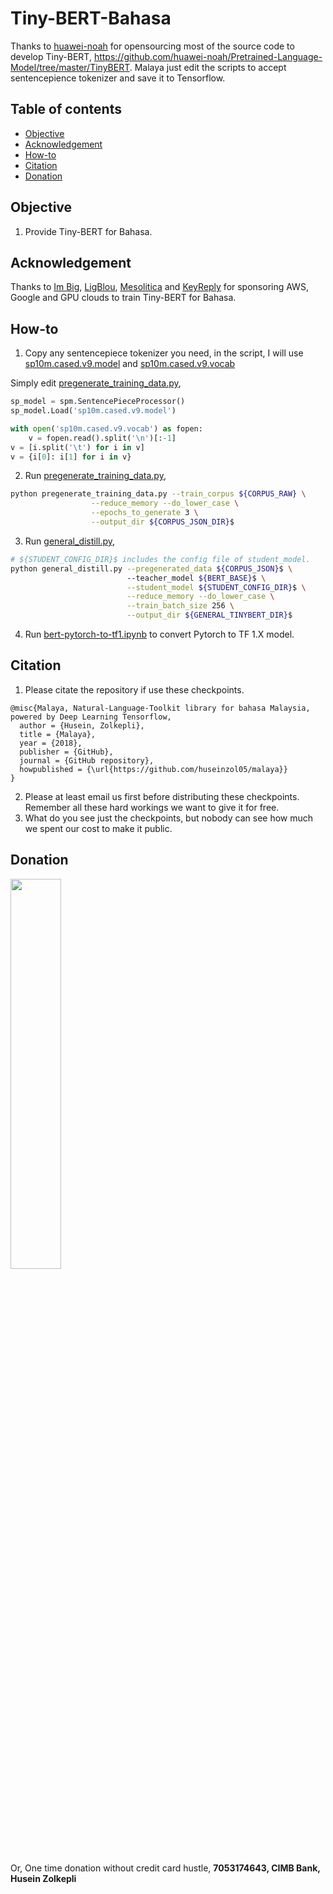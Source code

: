 # Tiny-BERT-Bahasa

Thanks to [huawei-noah](https://github.com/huawei-noah) for opensourcing most of the source code to develop Tiny-BERT, https://github.com/huawei-noah/Pretrained-Language-Model/tree/master/TinyBERT. Malaya just edit the scripts to accept sentencepience tokenizer and save it to Tensorflow.

## Table of contents
  * [Objective](#objective)
  * [Acknowledgement](#acknowledgement)
  * [How-to](#how-to)
  * [Citation](#citation)
  * [Donation](#donation)

## Objective

1. Provide Tiny-BERT for Bahasa.

## Acknowledgement

Thanks to [Im Big](https://www.facebook.com/imbigofficial/), [LigBlou](https://www.facebook.com/ligblou), [Mesolitica](https://mesolitica.com/) and [KeyReply](https://www.keyreply.com/) for sponsoring AWS, Google and GPU clouds to train Tiny-BERT for Bahasa.

## How-to

1. Copy any sentencepiece tokenizer you need, in the script, I will use [sp10m.cased.v9.model](../preprocess/sp10m.cased.v9.model) and [sp10m.cased.v9.vocab](../preprocess/sp10m.cased.v9.vocab)

Simply edit [pregenerate_training_data.py](pregenerate_training_data.py),

```python
sp_model = spm.SentencePieceProcessor()
sp_model.Load('sp10m.cased.v9.model')

with open('sp10m.cased.v9.vocab') as fopen:
    v = fopen.read().split('\n')[:-1]
v = [i.split('\t') for i in v]
v = {i[0]: i[1] for i in v}
```

2. Run [pregenerate_training_data.py](pregenerate_training_data.py),

```bash
python pregenerate_training_data.py --train_corpus ${CORPUS_RAW} \
                  --reduce_memory --do_lower_case \
                  --epochs_to_generate 3 \
                  --output_dir ${CORPUS_JSON_DIR}$ 
```

3. Run [general_distill.py](general_distill.py),

```bash
# ${STUDENT_CONFIG_DIR}$ includes the config file of student_model.
python general_distill.py --pregenerated_data ${CORPUS_JSON}$ \ 
                          --teacher_model ${BERT_BASE}$ \
                          --student_model ${STUDENT_CONFIG_DIR}$ \
                          --reduce_memory --do_lower_case \
                          --train_batch_size 256 \
                          --output_dir ${GENERAL_TINYBERT_DIR}$ 
```

4. Run [bert-pytorch-to-tf1.ipynb](bert-pytorch-to-tf1.ipynb) to convert Pytorch to TF 1.X model.

## Citation

1. Please citate the repository if use these checkpoints.

```
@misc{Malaya, Natural-Language-Toolkit library for bahasa Malaysia, powered by Deep Learning Tensorflow,
  author = {Husein, Zolkepli},
  title = {Malaya},
  year = {2018},
  publisher = {GitHub},
  journal = {GitHub repository},
  howpublished = {\url{https://github.com/huseinzol05/malaya}}
}
```

2. Please at least email us first before distributing these checkpoints. Remember all these hard workings we want to give it for free.
3. What do you see just the checkpoints, but nobody can see how much we spent our cost to make it public.

## Donation

<a href="https://www.patreon.com/bePatron?u=7291337"><img src="https://static1.squarespace.com/static/54a1b506e4b097c5f153486a/t/58a722ec893fc0a0b7745b45/1487348853811/patreon+art.jpeg" width="40%"></a>

Or, One time donation without credit card hustle, **7053174643, CIMB Bank, Husein Zolkepli**
